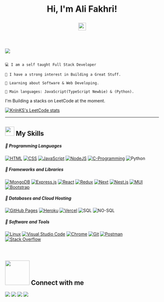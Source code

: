 

<h1 align="center">

Hi, I'm Ali Fakhri!

<img src="https://media.giphy.com/media/hvRJCLFzcasrR4ia7z/giphy.gif" width="25"></h1>

<br/>

<p align="left">

<a href="https://github.com/DenverCoder1/readme-typing-svg"><img src="https://readme-typing-svg.herokuapp.com?lines=I'm+a+full+stack+developer;Aiming+to+be+a+great+problem+solver;&width=380&height=45"></a>

</p>

```

💻 I am a self taught Full Stack Developer

📝 I have a strong interest in Building a Great Stuff.

🌱 Learning about Software & Web Developing.

🌟 Main languages: JavaScript(TypeScript Newbie) & (Python).

```
I'm Building a stacks on LeetCode at the moment.

[![KnlnKS's LeetCode stats](https://leetcode-stats-six.vercel.app/?username=Zo3rb&theme=dark)](https://github.com/KnlnKS/leetcode-stats)

<hr>

<h2><img src = "https://media2.giphy.com/media/QssGEmpkyEOhBCb7e1/giphy.gif?cid=ecf05e47a0n3gi1bfqntqmob8g9aid1oyj2wr3ds3mg700bl&rid=giphy.gif" width ="30"> My Skills</f2>

#####  💪 Programming Languages

<p>

<a href="https://github.com/search?q=user%3ADenverCoder1+is%3Arepo+language%3Ahtml"><img alt="HTML" src="https://img.shields.io/badge/HTML-2c292d.svg?style=for-the-badge&logo=html5&logoColor=ffffff"></a> <a href="https://github.com/search?q=user%3ADenverCoder1+is%3Arepo+language%3Acss"><img alt="CSS" src="https://img.shields.io/badge/CSS-2c292d.svg?style=for-the-badge&logo=css3&logoColor=ffffff"></a> <a href="https://github.com/search?q=user%3ADenverCoder1+is%3Arepo+language%3Ajavascript"><img alt="JavaScript" src="https://img.shields.io/badge/JavaScript-2c292d.svg?style=for-the-badge&logo=javascript&logoColor=ffffff"></a> <a href="https://github.com/search?q=user%3ADenverCoder1+is%3Arepo+language%3Ajavascript"><img alt="NodeJS" src="https://img.shields.io/badge/Node.js-2c292d.svg?style=for-the-badge&logo=node.js&logoColor=ffffff"></a> <a href="https://github.com/search?q=user%3ADenverCoder1+is%3Arepo+language%3Asql"> <a href="https://github.com/search?q=user%3ADenverCoder1+is%3Arepo+language%3Asql"><img alt="C-Programming" src="https://img.shields.io/badge/c-2c292d.svg?style=for-the-badge&logo=c&logoColor=ffffff"></a> <img alt="Python" src="https://img.shields.io/badge/python-2c292d.svg?style=for-the-badge&logo=python&logoColor=ffffff"></a>

#####  💪 Frameworks and Libraries

<p>

<a href="#"><img alt="MongoDB" src="https://img.shields.io/badge/MongoDB-2c292d.svg?style=for-the-badge&logo=MongoDB&logoColor=ffffff"></a> <a href="#"><img alt="Express.js" src="https://img.shields.io/badge/express-2c292d?style=for-the-badge&logo=express&logoColor=ffffff"></a> <a href="#"><img alt="React" src="https://img.shields.io/badge/React-2c292d?style=for-the-badge&logo=react&logoColor=ffffff"></a> <a href="#"><img alt="Redux" src="https://img.shields.io/badge/Redux-2c292d?style=for-the-badge&logo=Redux&logoColor=ffffff"></a> <a href="#"><img alt="Next" src="https://img.shields.io/badge/Next_js-2c292d?style=for-the-badge&logo=Next.js&logoColor=ffffff"></a> <a href="#"><img alt="Nest.js" src="https://img.shields.io/badge/Nest_js-2c292d?style=for-the-badge&logo=nestjs&logoColor=ffffff"></a> <a href="#"><img alt="MUI" src="https://img.shields.io/badge/Material_UI-2c292d?style=for-the-badge&logo=MUI&logoColor=ffffff"></a> <a href="#"><img alt="Bootstrap" src="https://img.shields.io/badge/Bootstrap-2c292d?style=for-the-badge&logo=bootstrap&logoColor=ffffff"></a>

</p>

#####  💪 Databases and Cloud Hosting

<p>

<a href="#"><img alt="GitHub Pages" src="https://img.shields.io/badge/GitHub%20Pages-2c292d.svg?style=for-the-badge&logo=github&logoColor=ffffff"></a> <a href="#"><img alt="Heroku" src="https://img.shields.io/badge/Heroku-2c292d.svg?style=for-the-badge&logo=heroku&logoColor=ffffff"></a> <a href="#"><img alt="Vercel" src="https://img.shields.io/badge/vercel-2c292d.svg?style=for-the-badge&logo=vercel&logoColor=ffffff"></a> <img alt="SQL" src="https://img.shields.io/badge/SQL-2c292d.svg?style=for-the-badge&logo=amazon-dynamodb&logoColor=ffffff"></a> <img alt="NO-SQL" src="https://img.shields.io/badge/mongodb-2c292d.svg?style=for-the-badge&logo=amazon-dynamodb&logoColor=ffffff"></a>

</p>

#####  💪 Software and Tools

<p>

<a href="#"><img alt="Linux" src="https://img.shields.io/badge/linux-2c292d.svg?style=for-the-badge&logo=linux&logoColor=ffffff"></a> <a href="#"><img alt="Visual Studio Code" src="https://img.shields.io/badge/Visual%20Studio%20Code-2c292d.svg?style=for-the-badge&logo=visual-studio-code&logoColor=ffffff"></a> <a href="#"><img alt="Chrome" src="https://img.shields.io/badge/Chrome-2c292d?style=for-the-badge&logo=google-chrome&logoColor=ffffff"></a> <a href="#"><img alt="Git" src="https://img.shields.io/badge/Git-2c292d.svg?style=for-the-badge&logo=git&logoColor=ffffff"></a> <a href="#"><img alt="Postman" src="https://img.shields.io/badge/Postman-2c292d?style=for-the-badge&logo=postman&logoColor=ffffff"></a> <a href="#"><img alt="Stack Overflow" src="https://img.shields.io/badge/-Stack%20Overflow-2c292d?style=for-the-badge&logo=stack-overflow&logoColor=ffffff"></a>

</p>

<br>

<h2> <img src='https://raw.githubusercontent.com/ShahriarShafin/ShahriarShafin/main/Assets/handshake.gif' width="80"> Connect with me </h2>

<p>

<a href="https://drive.google.com/file/d/1dYq21siQegDAIdsmL3z34qqMfCNGp1BQ/view?usp=sharing"><img src="https://img.shields.io/badge/resume-0077B5.svg?style=for-the-badge&logo=resume&logoColor=ffffff"/></a> <a href="https://www.linkedin.com/in/alif90/"><img src="https://img.shields.io/badge/linkedin-0077B5.svg?style=for-the-badge&logo=linkedin&logoColor=ffffff"/></a> <a href="mailto:ali.f90@outlook.com?subject=[GitHub]%20🔥%20profile%20contact&body=Hello"><img src="https://img.shields.io/badge/e‑mail-D14836.svg?style=for-the-badge&logo=Microsoft&logoColor=185ABD"/></a> <a href="https://api.whatsapp.com/send?phone=201141348546" target="_blank"><img src="https://img.shields.io/badge/whatsapp-9EF19D.svg?style=for-the-badge&logo=whatsapp&logoColor=#ffff"/></a>

</p>
